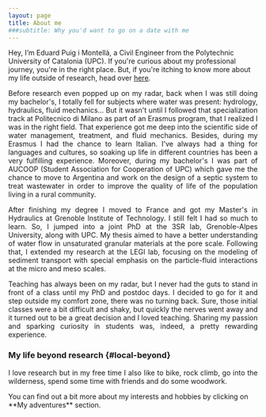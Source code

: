 ```yaml
---
layout: page
title: About me
###subtitle: Why you'd want to go on a date with me
---
```

Hey, I’m Eduard Puig i Montellà, a Civil Engineer from the Polytechnic University of Catalonia (UPC). If you're curious about my professional journey, you're in the right place. But, if you're itching to know more about my life outside of research, head over [here](#local-beyond).

<p align="justify"> Before research even popped up on my radar, back when I was still doing my bachelor's, I totally fell for subjects where water was present: hydrology, hydraulics, fluid mechanics... But it wasn't until I followed that specialization track at Politecnico di Milano as part of an Erasmus program, that I realized I was in the right field. That experience got me deep into the scientific side of water management, treatment, and fluid mechanics. Besides, during my Erasmus I had the chance to learn Italian. I've always had a thing for languages and cultures, so soaking up life in different countries has been a very fulfilling experience. Moreover, during my bachelor's I was part of AUCOOP (Student Association for Cooperation of UPC) which gave me the chance to move to Argentina and work on the design of a septic system to treat wastewater in order to improve the quality of life of the population living in a rural community. </p>


<p align="justify"> After finishing my degree I moved to France and got my Master's in Hydraulics at Grenoble Institute of Technology. I still felt I had so much to learn. So, I jumped into a joint PhD at the 3SR lab, Grenoble-Alpes University, along with UPC. My thesis aimed to have a better understanding of water flow in unsaturated granular materials at the pore scale. Following that, I extended my research at the LEGI lab, focusing on the modeling of sediment transport with special emphasis on the particle-fluid interactions at the micro and meso scales. </p>

<p align="justify"> Teaching has always been on my radar, but I never had the guts to stand in front of a class until my PhD and postdoc days. I decided to go for it and step outside my comfort zone, there was no turning back. Sure, those initial classes were a bit difficult and shaky, but quickly the nerves went away and it turned out to be a great decision and I loved teaching. Sharing my passion and sparking curiosity in students was, indeed, a pretty rewarding experience. </p>

### My life beyond research {#local-beyond}

<p align="justify"> I love research but in my free time I also like to bike, rock climb, go into the wilderness, spend some time with friends and do some woodwork. </p> You can find out a bit more about my interests and hobbies by clicking on **My adventures** section.
